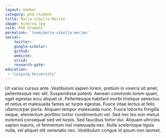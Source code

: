 ```yaml
---
layout: member
category: phd-student
title: Maria Sibylla Merian
image: minerva.jpg
role: PhD Student
permalink: 'team/maria-sibylla-merian'
social:
    twitter: 
    google-scholar:
    github: 
    website: 
    orcid: 
    research-gate:
education:
 - "Leipzig University"
---
```


Ut varius cursus ante. Vestibulum sapien lorem, pretium in viverra sit amet, pellentesque nec elit. Suspendisse potenti. Aenean commodo lorem quam, eget egestas arcu aliquet ut. Pellentesque habitant morbi tristique senectus et netus et malesuada fames ac turpis egestas. Fusce vitae lectus at felis ullamcorper porta. Aliquam tempor malesuada nunc. Fusce lobortis fringilla neque, elementum porttitor tortor condimentum vel. Sed nec leo non metus euismod consequat sed vel turpis. Sed faucibus tortor dui. Aliquam ultricies sapien mauris, ut fermentum nisl malesuada nec. Nulla scelerisque ligula nulla, vel aliquet elit venenatis nec. Vestibulum congue id ipsum non laoreet.
